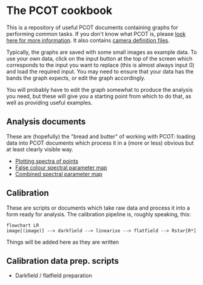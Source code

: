# The PCOT cookbook

This is a repository of useful PCOT documents containing graphs for performing
common tasks. If you don't know what PCOT is, please
[look here for more information](pcot.md). It also 
contains [camera definition files](cameras/).

Typically, the graphs are saved with some small images as
example data. To use your own data, click on the input button at the top of
the screen which corresponds to the input you want to replace (this is almost
always input 0) and load the required input. You may need to ensure that your
data has the bands the graph expects, or edit the graph accordingly.

You will probably have to edit the graph somewhat to produce the
analysis you need, but these will give you a starting point from
which to do that, as well as providing useful examples.

## Analysis documents

These are (hopefully) the "bread and butter" of working with PCOT: loading
data into PCOT documents which process it in a (more or less) obvious 
but at least clearly visible way.

* [Plotting spectra of points](recipes/spectrum.md)
* [False colour spectral parameter map](recipes/parametermap.md)
* [Combined spectral parameter map](recipes/combined.md)

## Calibration

These are scripts or documents which take raw data and process it
into a form ready for analysis. The calibration pipeline is, roughly
speaking, this:

```mermaid
flowchart LR
image[(image)] --> darkfield --> linearise --> flatfield --> Rstar[R*]
```
Things will be added here as they are written

## Calibration data prep. scripts

* Darkfield / flatfield preparation

